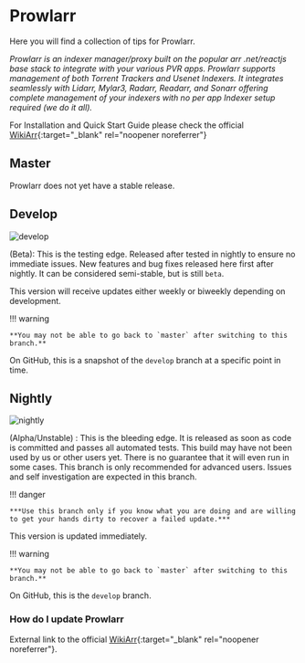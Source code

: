 # Prowlarr

Here you will find a collection of tips for Prowlarr.

*Prowlarr is an indexer manager/proxy built on the popular arr .net/reactjs base stack to integrate with your various PVR apps. Prowlarr supports management of both Torrent Trackers and Usenet Indexers. It integrates seamlessly with Lidarr, Mylar3, Radarr, Readarr, and Sonarr offering complete management of your indexers with no per app Indexer setup required (we do it all).*

For Installation and Quick Start Guide please check the official [WikiArr](https://wiki.servarr.com/en/prowlarr){:target="_blank" rel="noopener noreferrer"}

## Master

Prowlarr does not yet have a stable release.

## Develop

![develop](https://img.shields.io/badge/dynamic/json?query=%24.version&url=https://raw.githubusercontent.com/hotio/prowlarr/testing/VERSION.json&label=Current%20Develop/Beta%20Version&style=for-the-badge&color=4051B5)

(Beta): This is the testing edge. Released after tested in nightly to ensure no immediate issues. New features and bug fixes released here first after nightly. It can be considered semi-stable, but is still `beta`.

This version will receive updates either weekly or biweekly depending on development.

!!! warning

    **You may not be able to go back to `master` after switching to this branch.**

On GitHub, this is a snapshot of the `develop` branch at a specific point in time.

## Nightly

![nightly](https://img.shields.io/badge/dynamic/json?query=%24.version&url=https://raw.githubusercontent.com/hotio/prowlarr/nightly/VERSION.json&label=Current%20Nightly/Unstable%20Version&style=for-the-badge&color=4051B5)

(Alpha/Unstable) : This is the bleeding edge. It is released as soon as code is committed and passes all automated tests. This build may have not been used by us or other users yet. There is no guarantee that it will even run in some cases. This branch is only recommended for advanced users. Issues and self investigation are expected in this branch.

!!! danger

    ***Use this branch only if you know what you are doing and are willing to get your hands dirty to recover a failed update.***

This version is updated immediately.

!!! warning

    **You may not be able to go back to `master` after switching to this branch.**

On GitHub, this is the `develop` branch.

### How do I update Prowlarr

External link to the official [WikiArr](https://wiki.servarr.com/en/prowlarr/faq#how-do-i-update-prowlarr){:target="_blank" rel="noopener noreferrer"}.
